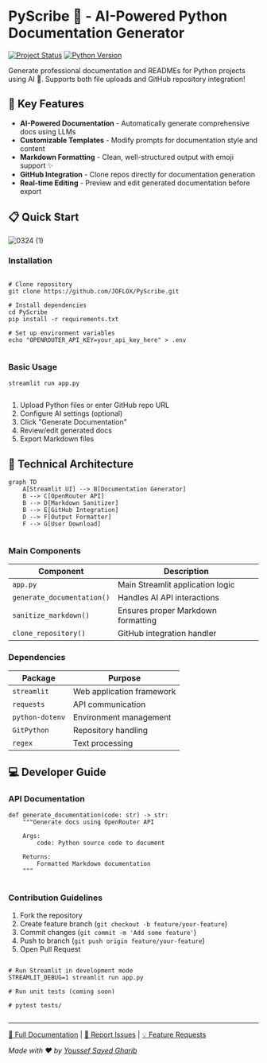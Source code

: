# PyScribe 📝 - AI-Powered Python Documentation Generator

[![Project Status](https://img.shields.io/badge/status-active-%2300cc00)](https://github.com/JOFLOX/PyScribe)
[![Python Version](https://img.shields.io/badge/python-3.9+-blue)](https://www.python.org/)

Generate professional documentation and READMEs for Python projects using AI 🤖. Supports both file uploads and GitHub repository integration!

## 🚀 Key Features
- **AI-Powered Documentation** - Automatically generate comprehensive docs using LLMs
- **Customizable Templates** - Modify prompts for documentation style and content
- **Markdown Formatting** - Clean, well-structured output with emoji support ✨
- **GitHub Integration** - Clone repos directly for documentation generation
- **Real-time Editing** - Preview and edit generated documentation before export

## 📋 Quick Start
![0324 (1)](https://github.com/user-attachments/assets/db2db7a4-b068-491b-b929-6c4f8c92fe17)

### Installation

```

# Clone repository
git clone https://github.com/JOFLOX/PyScribe.git

# Install dependencies
cd PyScribe
pip install -r requirements.txt

# Set up environment variables
echo "OPENROUTER_API_KEY=your_api_key_here" > .env


```

### Basic Usage

```
streamlit run app.py


```
1. Upload Python files or enter GitHub repo URL
2. Configure AI settings (optional)
3. Click "Generate Documentation"
4. Review/edit generated docs
5. Export Markdown files

## 🔧 Technical Architecture


```
graph TD
    A[Streamlit UI] --> B[Documentation Generator]
    B --> C[OpenRouter API]
    B --> D[Markdown Sanitizer]
    B --> E[GitHub Integration]
    D --> F[Output Formatter]
    F --> G[User Download]


```

### Main Components
| Component | Description |
|-----------|-------------|
| `app.py` | Main Streamlit application logic |
| `generate_documentation()` | Handles AI API interactions |
| `sanitize_markdown()` | Ensures proper Markdown formatting |
| `clone_repository()` | GitHub integration handler |

### Dependencies
| Package | Purpose |
|---------|---------|
| `streamlit` | Web application framework |
| `requests` | API communication |
| `python-dotenv` | Environment management |
| `GitPython` | Repository handling |
| `regex` | Text processing |

## 💻 Developer Guide

### API Documentation

```
def generate_documentation(code: str) -> str:
    """Generate docs using OpenRouter API
    
    Args:
        code: Python source code to document
        
    Returns:
        Formatted Markdown documentation
    """


```

### Contribution Guidelines
1. Fork the repository
2. Create feature branch (`git checkout -b feature/your-feature`)
3. Commit changes (`git commit -m 'Add some feature'`)
4. Push to branch (`git push origin feature/your-feature`)
5. Open Pull Request



```

# Run Streamlit in development mode
STREAMLIT_DEBUG=1 streamlit run app.py

# Run unit tests (coming soon)

# pytest tests/


```

---

[📘 Full Documentation](docs/GUIDE.md) | [🐛 Report Issues](https://github.com/JOFLOX/PyScribe/issues) | [💡 Feature Requests](https://github.com/JOFLOX/PyScribe/discussions)

_Made with ❤️ by [Youssef Sayed Gharib](https://www.linkedin.com/in/youssef-sayed-joe)_
```
